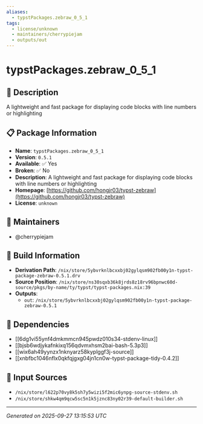 ```yaml
---
aliases:
  - typstPackages.zebraw_0_5_1
tags:
  - license/unknown
  - maintainers/cherrypiejam
  - outputs/out
---
```


# typstPackages.zebraw_0_5_1

## 📝 Description

A lightweight and fast package for displaying code blocks with line numbers or highlighting

## 📋 Package Information

- **Name**: `typstPackages.zebraw_0_5_1`
- **Version**: `0.5.1`
- **Available**: ✅ Yes
- **Broken**: ✅ No
- **Description**: A lightweight and fast package for displaying code blocks with line numbers or highlighting
- **Homepage**: [https://github.com/hongjr03/typst-zebraw](https://github.com/hongjr03/typst-zebraw)
- **License**: `unknown`
## 👥 Maintainers

- @cherrypiejam


## 🔧 Build Information

- **Derivation Path**: `/nix/store/5ybvrknlbcxxbj02gylqsm902fb00y1n-typst-package-zebraw-0.5.1.drv`
- **Source Position**: `/nix/store/ns30sqxb36k8jrds8z18rv96bpnwc60d-source/pkgs/by-name/ty/typst/typst-packages.nix:39`
- **Outputs**:
  - `out`:  `/nix/store/5ybvrknlbcxxbj02gylqsm902fb00y1n-typst-package-zebraw-0.5.1`

## 🔗 Dependencies

- [[6dg1vi55ynf4dmkmmcn945pwdz010s34-stdenv-linux]]
- [[bjsb6wdjykafnkixq156qdvmxhsm2bai-bash-5.3p3]]
- [[wix6ah49yynzx1nknyarz58kyplggf3j-source]]
- [[xnbfbc1046nflx0qkfqjgxg04jn1cn0w-typst-package-tidy-0.4.2]]

## 📁 Input Sources

- `/nix/store/l622p70vy8k5sh7y5wizi5f2mic6ynpg-source-stdenv.sh`
- `/nix/store/shkw4qm9qcw5sc5n1k5jznc83ny02r39-default-builder.sh`

---
*Generated on 2025-09-27 13:15:53 UTC*
